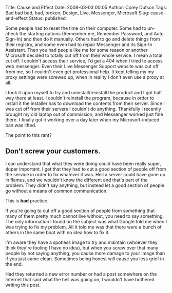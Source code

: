 Title: Cause and Effect
Date: 2008-03-03 00:05
Author: Corey Dutson
Tags: Bad bad bad, bad, broken, Design, Live, Messenger, Microsoft
Slug: cause-and-effect
Status: published

Some people had to reset the time on their computer. Some had to
un-check the starting options (Remember me, Remember Password, and Auto
Sign-In) and then do it manually. Others had to go and delete things
from their registry, and some even had to repair Messenger and its
Sign-In Assistant. Then you had people like me for some reason or
another Microsoft decided to totally cut off from their whole service. I
mean a total cut off. I couldn't access their service, I'd get a 404
when I tried to access web messenger. Even their Live Messenger Support
website was cut off from me, so I couldn't even get professional help.
It kept telling my my proxy settings were screwed up, when in reality I
don't even use a proxy at all.

I took it upon myself to try and uninstall/reinstall the product and I
got half way there at least. I couldn't reinstall the program, because
in order to install it the installer has to download the contents from
their server. Since I was cut off from their servers I couldn't do
anything. Thankfully I recently brought my old laptop out of commission,
and Messenger worked just fine there. I finally got it working over a
day later when my Microsoft-induced ban was lifted.

The point to this rant?

Don't screw your customers.
---------------------------

I can understand that what they were doing could have been really super,
duper important. I get that they had to cut a good section of people off
from the service in order to fix whatever it was. Hell a server could
have gone up in flames, and we wouldn't know the different and that's
part of the problem. They didn't say anything, but instead let a good
section of people go without a means of common communication.

This is **bad** practice.

If you're going to cut off a good section of people from something that
many of them pretty much cannot live without, you need to say something.
The only information I found on the subject was what Google told me when
I was trying to fix my problem. All it told me was that there were a
bunch of others in the same boat with no idea how to fix it.

I'm aware they have a spotless image to try and maintain (whoever they
think they're fooling I have no idea), but when you screw over that many
people by not saying anything, you cause more damage to your image than
if you just came clean. Sometimes being honest will cause you less grief
in the end.

Had they returned a new error number or had a post somewhere on the
Internet that said what the hell was going on, I wouldn't have bothered
writing this post.

